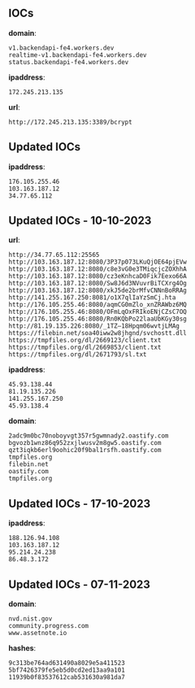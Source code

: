 
## IOCs

__domain__:

```text
v1.backendapi-fe4.workers.dev
realtime-v1.backendapi-fe4.workers.dev
status.backendapi-fe4.workers.dev
```
__ipaddress__:

```text
172.245.213.135
```
__url__:

```text
http://172.245.213.135:3389/bcrypt
```

## Updated IOCs

__ipaddress__:

```text
176.105.255.46
103.163.187.12
34.77.65.112
```

## Updated IOCs - 10-10-2023

__url__:

```text
http://34.77.65.112:25565
http://103.163.187.12:8080/3P37p073LKuQjOE64pjEVw
http://103.163.187.12:8080/c8e3vG0e3TMiqcjcZOXhhA
http://103.163.187.12:8080/cz3eKnhcaD0Fik7Eexo66A
http://103.163.187.12:8080/Sw8J6d3NVuvrBiTCXrg4Og
http://103.163.187.12:8080/xkJ5de2brMfvCNNnBoRRAg
http://141.255.167.250:8081/o1X7qlIaYzSmCj.hta
http://176.105.255.46:8080/aqmCG0mZlo_xnZRAWbz6MQ
http://176.105.255.46:8080/OFmLqOxFRIkoENjCZsC7OQ
http://176.105.255.46:8080/Rn0KQbPo22laaUbKGy30sg
http://81.19.135.226:8080/_1TZ–18Hpqm06wvtjLMAg
https://filebin.net/soa40iww2w8jhgnd/svchostt.dll
https://tmpfiles.org/dl/2669123/client.txt
https://tmpfiles.org/dl/2669853/client.txt
https://tmpfiles.org/dl/2671793/sl.txt
```

__ipaddress__:

```text
45.93.138.44
81.19.135.226
141.255.167.250
45.93.138.4
```

__domain__:

```text
2adc9m0bc70noboyvgt357r5gwmnady2.oastify.com
bgvozb1wnz86q952zxjlwusv2m8gw5.oastify.com
qzt3iqkb6erl9oohic20f9bal1rsfh.oastify.com
tmpfiles.org
filebin.net
oastify.com
tmpfiles.org 
```

## Updated IOCs - 17-10-2023

__ipaddress__:

```text
188.126.94.108
103.163.187.12
95.214.24.238
86.48.3.172
```

## Updated IOCs - 07-11-2023

__domain__:

```text
nvd.nist.gov
community.progress.com
www.assetnote.io
```

__hashes__:

```text
9c313be764ad631490a8029e5a411523
5bf7426379fe5eb5d0cd2ed13aa9a101
11939b0f83537612cab531630a981da7
```
